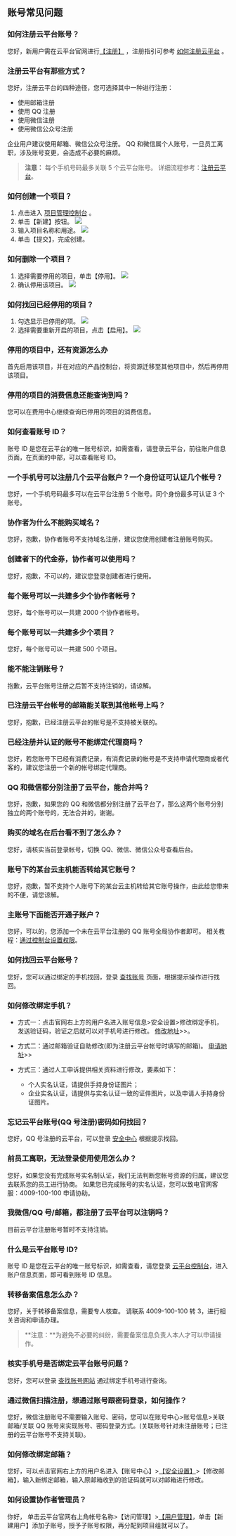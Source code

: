 ## 账号常见问题
### 如何注册云平台账号？
您好，新用户需在云平台官网进行[【注册】](http://tcecqpoc.fsphere.cn/register?s_url=https%3A%2F%2Fwww.tce.fsphere.c%2Fdocument%2Fproduct%2F213) ，注册指引可参考 [如何注册云平台](http://tcecqpoc.fsphere.cn/doc/product/378/9603) 。

### 注册云平台有那些方式？
您好，注册云平台的四种途径，您可选择其中一种进行注册：

- 使用邮箱注册
- 使用 QQ 注册
- 使用微信注册
- 使用微信公众号注册

企业用户建议使用邮箱、微信公众号注册。
QQ 和微信属个人账号，一旦员工离职，涉及账号变更，会造成不必要的麻烦。
>**注意：**
每个手机号码最多关联 5 个云平台账号。
详细流程参考：[注册云平台](http://tcecqpoc.fsphere.cn/document/product/378/9603)。

### 如何创建一个项目？
1. 点击进入 [项目管理控制台](http://console.tcecqpoc.fsphere.cn/project) 。
2. 单击【新建】按钮。
![](http://imgcache.tcecqpoc.fsphere.cn/image/mc.qcloudimg.com/static/img/a462e5d9db7d8d85fd5fe866c4f24b96/image.png)
3. 输入项目名称和用途。
![](http://imgcache.tcecqpoc.fsphere.cn/image/mc.qcloudimg.com/static/img/36e4a1614460b991c0af67c293762141/image.png)
4. 单击【提交】，完成创建。

### 如何删除一个项目？
1. 选择需要停用的项目，单击【停用】。
![](http://imgcache.tcecqpoc.fsphere.cn/image/mc.qcloudimg.com/static/img/836c707687294ccad4d8cdac181fc0a9/image.png)
2. 确认停用该项目。
![](http://imgcache.tcecqpoc.fsphere.cn/image/mc.qcloudimg.com/static/img/2706f37ae7513e5915f60a86ce6a7a03/image.png)

### 如何找回已经停用的项目？
1. 勾选显示已停用的项。
![](http://imgcache.tcecqpoc.fsphere.cn/image/mc.qcloudimg.com/static/img/94d0f7c369fa087ec744d69a26542bac/image.png)
2. 选择需要重新开启的项目，点击【启用】。
![](http://imgcache.tcecqpoc.fsphere.cn/image/mc.qcloudimg.com/static/img/e4b5f60e3667cc3d4ad9c0dfb765a518/image.png)

### 停用的项目中，还有资源怎么办
首先启用该项目，并在对应的产品控制台，将资源迁移至其他项目中，然后再停用该项目。

### 停用的项目的消费信息还能查询到吗？
您可以在费用中心继续查询已停用的项目的消费信息。

### 如何查看账号 ID？
账号 ID 是您在云平台的唯一账号标识，如需查看，请登录云平台，前往账户信息页面，在页面的中部，可以查看账号 ID。

### 一个手机号可以注册几个云平台账户？一个身份证可认证几个帐号？
您好，一个手机号码最多可以在云平台注册 5 个账号。同个身份最多可认证 3 个账号。

### 协作者为什么不能购买域名？
您好，抱歉，协作者账号不支持域名注册，建议您使用创建者注册账号购买。

### 创建者下的代金券，协作者可以使用吗？
您好，抱歉，不可以的，建议您登录创建者进行使用。

### 每个账号可以一共建多少个协作者帐号？
您好，每个账号可以一共建 2000 个协作者帐号。

### 每个账号可以一共建多少个项目？
您好，每个账号可以一共建 500 个项目。

### 能不能注销账号？
抱歉，云平台账号注册之后暂不支持注销的，请谅解。

### 已注册云平台帐号的邮箱能关联到其他帐号上吗？
您好，抱歉，已经注册云平台的帐号是不支持被关联的。

### 已经注册并认证的账号不能绑定代理商吗？
您好，若您账号下已经有消费记录，有消费记录的帐号是不支持申请代理商或者代客的，建议您注册一个新的帐号绑定代理商。

### QQ 和微信都分别注册了云平台，能合并吗？
您好，抱歉，如果您的 QQ 和微信都分别注册了云平台了，那么这两个账号分别独立的两个账号的，无法合并的，谢谢。

### 购买的域名在后台看不到了怎么办？
您好，请核实当前登录帐号，切换 QQ、微信、微信公众号查看后台。

### 账号下的某台云主机能否转给其它账号？
您好，抱歉，暂不支持个人账号下的某台云主机转给其它账号操作，由此给您带来的不便，请您谅解。

### 主账号下面能否开通子账户？
您好，可以的，您添加一个未在云平台注册的 QQ 账号全局协作者即可。
相关教程：[通过控制台设置权限](http://tcecqpoc.fsphere.cn/document/product/406/8620)。

### 如何找回云平台账号？
您好，您可以通过绑定的手机找回，登录 [查找账号](http://tcecqpoc.fsphere.cn/services/forgotAccount) 页面，根据提示操作进行找回。

### 如何修改绑定手机？
- 方式一：点击官网右上方的用户名进入账号信息>安全设置>修改绑定手机，发送验证码，验证之后就可以对手机号进行修改。
[修改地址](http://console.tcecqpoc.fsphere.cn/developer/security)>>。

- 方式二：通过邮箱验证自助修改(即为注册云平台帐号时填写的邮箱)。
[申请地址](http://tcecqpoc.fsphere.cn/phonenumber/index)>>

- 方式三：通过人工申诉提供相关资料进行修改，要素如下：
	- 个人实名认证，请提供手持身份证图片；
	- 企业实名认证，请提供与实名认证一致的证件图片，以及申请人手持身份证图片。

### 忘记云平台账号(QQ 号注册)密码如何找回？
您好，QQ 号注册的云平台，可以登录 [安全中心](https://aq.qq.com/v2/uv_aq/html/reset_pwd/pc_reset_pwd_input_account.html?v=4.0&old_ver_account=) 根据提示找回。

### 前员工离职，无法登录使用使用怎么办？
您好，如果您没有完成账号实名制认证，我们无法判断您帐号资源的归属，建议您去联系您的员工进行协商。
如果您已完成账号的实名认证，您可以致电官网客服：4009-100-100 申请协助。


### 我微信/QQ 号/邮箱，都注册了云平台可以注销吗？
目前云平台注册账号暂时不支持注销。

### 什么是云平台账号 ID?
账号 ID 是您在云平台的唯一账号标识，如需查看，请您登录 [云平台控制台](http://console.tcecqpoc.fsphere.cn/developer)，进入账户信息页面，即可看到账号 ID 信息。

### 转移备案信息怎么办？
您好，关于转移备案信息，需要专人核查。
请联系 4009-100-100 转 3，进行相关咨询和申请办理。
>**注意：**为避免不必要的纠纷，需要备案信息负责人本人才可以申请操作。

### 核实手机号是否绑定云平台账号问题？
您好，您可以登录 [查找账号网站](http://tcecqpoc.fsphere.cn/services/forgotAccount) 通过绑定手机号进行查询。

### 通过微信扫描注册，想通过账号跟密码登录，如何操作？
您好，微信注册账号不需要输入账号、密码，您可以在账号中心>账号信息>关联邮箱/关联 QQ 账号来实现账号、密码登录方式。(关联账号针对未注册账号；已注册的云平台账号不支持关联)。

### 如何修改绑定邮箱？
您好，可以点击官网右上方的用户名进入【账号中心】>[【安全设置】](http://console.tcecqpoc.fsphere.cn/developer/security)>【修改邮箱】，输入新绑定邮箱，输入原邮箱收到的验证码就可以对邮箱进行修改。

### 如何设置协作者管理员？
你好， 单击云平台官网右上角帐号名称>【访问管理】>[【用户管理】](http://console.tcecqpoc.fsphere.cn/cam)，单击【新建用户】添加子账号，授予子账号权限，再分配到项目组就可以了。
